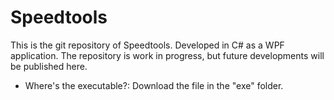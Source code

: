# Speedtools

This is the git repository of Speedtools. Developed in C# as a WPF application.
The repository is work in progress, but future developments will be published here.

- Where's the executable?: Download the file in the "exe" folder.
